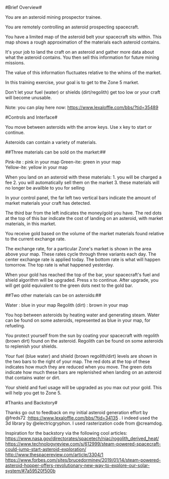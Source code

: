 #Brief Overview#

You are an asteroid mining prospector trainee.

You are remotely controlling an asteroid prospecting spacecraft.

You have a limited map of the asteroid belt your spacecraft sits within.  This map shows a rough approximation of the materials each asteroid contains.

It's your job to land the craft on an asteroid and gather more data about what the asteroid contains.  You then sell this information for future mining missions.

The value of this information fluctuates relative to the whims of the market.

In this training exercise, your goal is to get to the Zone 5 market.

Don't let your fuel (water) or shields (dirt/regolith) get too low or your craft will become unusable.

Note: you can play here now: https://www.lexaloffle.com/bbs/?tid=35489

#Controls and Interface#

You move between asteroids with the arrow keys. Use x key to start or continue.                                                                                                                                                                                                             

Asteroids can contain a variety of materials.

##Three materials can be sold on the market:##

  Pink-ite : pink in your map
  Green-ite: green in your map                                                                                                                  
  Yellow-ite: yellow in your map

  When you land on an asteroid with these materials:
    1. you will be charged a fee
    2. you will automatically sell them on the market
    3. these materials will no longer be availble to you for selling

In your control panel, the far left two vertical bars indicate the amount of market materials your craft has detected.

The third bar from the left indicates the money/gold you have.  The red dots at the top of this bar indicate the cost of landing on an asteroid, with market materials, in this market.

You receive gold based on the volume of the market materials found relative to the current exchange rate.

The exchange rate, for a particular Zone's market is shown in the area above your map.  These rates cycle through three variants each day.  The center exchange rate is applied today.  The bottom rate is what will happen tomorrow.  The top rate is what happened yesterday.

When your gold has reached the top of the bar, your spacecraft's fuel and shield algorithm will be upgraded. Press x to continue.  After upgrade, you will get gold equivalent to the green dots next to the gold bar.

##Two other materials can be on asteroids:##

Water : blue in your map
Regolith (dirt) : brown in your map                                                                                                       

You hop between asteroids by heating water and generating steam.  Water can be found on some asteroids, represented as blue in your map, for refueling.                                                                                                                                   

You protect yourself from the sun by coating your spacecraft with regolith (brown dirt) found on the asteroid.  Regolith can be found on some asteroids to replenish your shields.

Your fuel (blue water) and shield (brown regolith/dirt) levels are shown in the two bars to the right of your map.  The red dots at the top of these indicates how much they are reduced when you move.  The green dots indicate how much these bars are replenished when landing on an asteroid that contains water or dirt.

Your shield and fuel usage will be upgraded as you max out your gold.  This will help you get to Zone 5.

#Thanks and Backstory#

Thanks go out to feedback on my initial asteroid generation effort by @freds72 :https://www.lexaloffle.com/bbs/?tid=34135 . I indeed used the 3d library by @electricgryphon.  I used rasterization code from @creamdog.

Inspiration for the backstory via the following cool articles:
https://www.nasa.gov/directorates/spacetech/niac/rogolith_derived_heat/
https://www.technologyreview.com/s/612999/steam-powered-spacecraft-could-jump-start-asteroid-exploration/
http://www.thespacereview.com/article/3304/1
https://www.forbes.com/sites/brucedorminey/2019/01/14/steam-powered-asteroid-hopper-offers-revolutionary-new-way-to-explore-our-solar-system/#7a59520f500b
